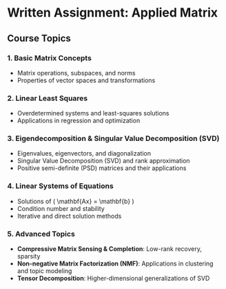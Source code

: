 # Written Assignment: Applied Matrix

## Course Topics

### **1. Basic Matrix Concepts**
- Matrix operations, subspaces, and norms
- Properties of vector spaces and transformations

### **2. Linear Least Squares**
- Overdetermined systems and least-squares solutions
- Applications in regression and optimization

### **3. Eigendecomposition & Singular Value Decomposition (SVD)**
- Eigenvalues, eigenvectors, and diagonalization
- Singular Value Decomposition (SVD) and rank approximation
- Positive semi-definite (PSD) matrices and their applications

### **4. Linear Systems of Equations**
- Solutions of \( \mathbf{Ax} = \mathbf{b} \)
- Condition number and stability
- Iterative and direct solution methods

### **5. Advanced Topics**
- **Compressive Matrix Sensing & Completion**: Low-rank recovery, sparsity
- **Non-negative Matrix Factorization (NMF)**: Applications in clustering and topic modeling
- **Tensor Decomposition**: Higher-dimensional generalizations of SVD

